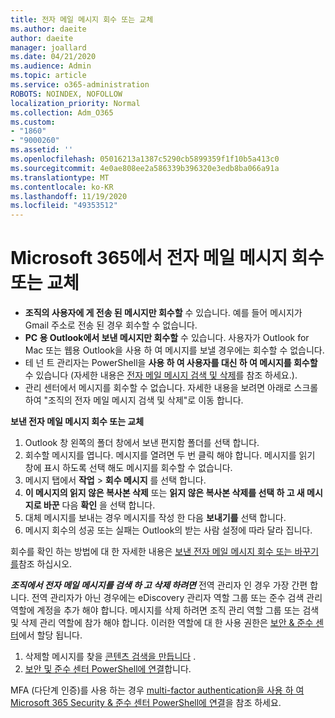 ```yaml
---
title: 전자 메일 메시지 회수 또는 교체
ms.author: daeite
author: daeite
manager: joallard
ms.date: 04/21/2020
ms.audience: Admin
ms.topic: article
ms.service: o365-administration
ROBOTS: NOINDEX, NOFOLLOW
localization_priority: Normal
ms.collection: Adm_O365
ms.custom:
- "1860"
- "9000260"
ms.assetid: ''
ms.openlocfilehash: 05016213a1387c5290cb5899359f1f10b5a413c0
ms.sourcegitcommit: 4e0ae808ee2a586339b396320e3edb8ba066a91a
ms.translationtype: MT
ms.contentlocale: ko-KR
ms.lasthandoff: 11/19/2020
ms.locfileid: "49353512"
---
```

# <a name="recall-or-replace-an-email-message-in-microsoft-365"></a>Microsoft 365에서 전자 메일 메시지 회수 또는 교체

- **조직의 사용자에 게 전송 된 메시지만 회수할** 수 있습니다. 예를 들어 메시지가 Gmail 주소로 전송 된 경우 회수할 수 없습니다.
- **PC 용 Outlook에서 보낸 메시지만 회수할** 수 있습니다. 사용자가 Outlook for Mac 또는 웹용 Outlook을 사용 하 여 메시지를 보낼 경우에는 회수할 수 없습니다.
- 테 넌 트 관리자는 PowerShell을 **사용 하 여 사용자를 대신 하 여 메시지를 회수할** 수 있습니다 (자세한 내용은 [전자 메일 메시지 검색 및 삭제](https://docs.microsoft.com/microsoft-365/compliance/search-for-and-delete-messages-in-your-organization)를 참조 하세요.).
- 관리 센터에서 메시지를 회수할 수 없습니다. 자세한 내용을 보려면 아래로 스크롤하여 "조직의 전자 메일 메시지 검색 및 삭제"로 이동 합니다.

**보낸 전자 메일 메시지 회수 또는 교체**

1. Outlook 창 왼쪽의 폴더 창에서 보낸 편지함 폴더를 선택 합니다.
2. 회수할 메시지를 엽니다. 메시지를 열려면 두 번 클릭 해야 합니다. 메시지를 읽기 창에 표시 하도록 선택 해도 메시지를 회수할 수 없습니다.
3. 메시지 탭에서 **작업**  >  **회수 메시지** 를 선택 합니다.
4. **이 메시지의 읽지 않은 복사본 삭제** 또는 **읽지 않은 복사본 삭제를 선택 하 고 새 메시지로 바꾼** 다음 **확인** 을 선택 합니다.
5. 대체 메시지를 보내는 경우 메시지를 작성 한 다음 **보내기를** 선택 합니다.
6. 메시지 회수의 성공 또는 실패는 Outlook의 받는 사람 설정에 따라 달라 집니다.

회수를 확인 하는 방법에 대 한 자세한 내용은 [보낸 전자 메일 메시지 회수 또는 바꾸기를](https://support.office.com/article/35027f88-d655-4554-b4f8-6c0729a723a0)참조 하십시오.

**_조직에서 전자 메일 메시지를 검색 하 고 삭제 하려면_** 전역 관리자 인 경우 가장 간편 합니다. 전역 관리자가 아닌 경우에는 eDiscovery 관리자 역할 그룹 또는 준수 검색 관리 역할에 계정을 추가 해야 합니다. 메시지를 삭제 하려면 조직 관리 역할 그룹 또는 검색 및 삭제 관리 역할에 참가 해야 합니다. 이러한 역할에 대 한 사용 권한은 [보안 & 준수 센터](https://protection.office.com/)에서 할당 됩니다.

1. 삭제할 메시지를 찾을 [콘텐츠 검색을 만듭니다](https://docs.microsoft.com/microsoft-365/compliance/content-search) .
2. [보안 및 준수 센터 PowerShell에 연결](https://docs.microsoft.com/powershell/exchange/office-365-scc/connect-to-scc-powershell/connect-to-scc-powershell)합니다.

MFA (다단계 인증)를 사용 하는 경우 [multi-factor authentication을 사용 하 여 Microsoft 365 Security & 준수 센터 PowerShell에 연결](https://docs.microsoft.com/powershell/exchange/office-365-scc/connect-to-scc-powershell/mfa-connect-to-scc-powershell)을 참조 하세요.
